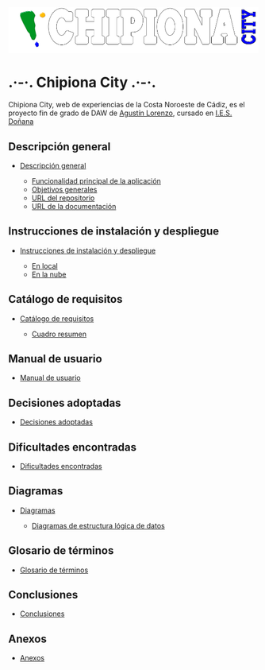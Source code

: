 <img src="https://github.com/hftomler/chipionacity/blob/master/backend/web/imagenes/logoInicio.png" title="Logo Chipiona City">


.·-·. Chipiona City  .·-·.
==========================

Chipiona City, web de experiencias de la Costa Noroeste de Cádiz, es el proyecto fin de grado de DAW de [Agustín Lorenzo](https://github.com/hftomler), cursado en [I.E.S. Doñana](http://www.iesdonana.org)

Descripción general
-------------------

* [Descripción general](descripcion.md)

  * [Funcionalidad principal de la aplicación](descripcion.md#funcionalidad-principal-de-la-aplicacion)
  * [Objetivos generales](descripcion.md#objetivos-generales)
  * [URL del repositorio](descripcion.md#url-del-repositorio)
  * [URL de la documentación](descripcion.md#url-de-la-documentacion)

Instrucciones de instalación y despliegue
-----------------------------------------

* [Instrucciones de instalación y despliegue](instalacion.md)

  * [En local](instalacion.md#en-local)
  * [En la nube](instalacion.md#en-la-nube)

Catálogo de requisitos
----------------------

* [Catálogo de requisitos](requisitos.md)

  * [Cuadro resumen](requisitos.md#cuadro-resumen)

Manual de usuario
-----------------

* [Manual de usuario](manual.md)

Decisiones adoptadas
--------------------

* [Decisiones adoptadas](decisiones.md)

Dificultades encontradas
------------------------

* [Dificultades encontradas](dificultades.md)

Diagramas
---------

* [Diagramas](diagramas.md)

    * [Diagramas de estructura lógica de datos](diagramas.md#diagramas-de-estructura-logica-de-datos)

Glosario de términos
--------------------

* [Glosario de términos](glosario.md)

Conclusiones
------------

* [Conclusiones](conclusiones.md)

Anexos
------

* [Anexos](anexos.md)
